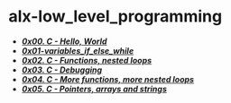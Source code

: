 # alx-low_level_programming

- ***[0x00. C - Hello, World](./0x00-hello_world)***
- ***[0x01-variables_if_else_while](./0x01-variables_if_else_while)***
- ***[0x02. C - Functions, nested loops](./0x02-functions_nested_loops)***
- ***[0x03. C - Debugging](./0x03-debugging)***
- ***[0x04. C - More functions, more nested loops](./0x04-more_functions_nested_loops)***
- ***[0x05. C - Pointers, arrays and strings](./0x05-pointers_arrays_strings)***

